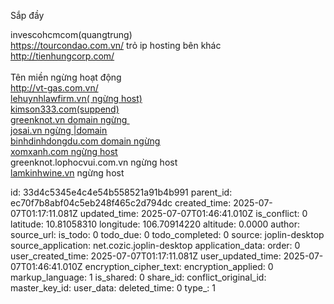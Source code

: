 Sắp đầy 

invescohcmcom(quangtrung)  
https://tourcondao.com.vn/ trỏ ip hosting bên khác  
http://tienhungcorp.com/  
<br/>Tên miền ngừng hoạt động  
http://vt-gas.com.vn/  
<ins>lehuynhlawfirm.vn( ngừng host)  
<ins>kimson333.com(suppend)  
<ins>greenknot.vn domain ngừng   
<ins>josai.vn ngừng |domain  
<ins>binhdinhdongdu.com domain ngừng  
<ins>xomxanh.com ngừng host  
</ins></ins></ins></ins></ins></ins>greenknot.lophocvui.com.vn ngừng host  
[lamkinhwine.vn](https://leloi.lpvietnam.com:8443/admin/subscription/login/id/15?pageUrl=/smb/web/overview/id/15/type/domain) ngừng host

id: 33d4c5345e4c4e54b558521a91b4b991
parent_id: ec70f7b8abf04c5eb248f465c2d794dc
created_time: 2025-07-07T01:17:11.081Z
updated_time: 2025-07-07T01:46:41.010Z
is_conflict: 0
latitude: 10.81058310
longitude: 106.70914220
altitude: 0.0000
author: 
source_url: 
is_todo: 0
todo_due: 0
todo_completed: 0
source: joplin-desktop
source_application: net.cozic.joplin-desktop
application_data: 
order: 0
user_created_time: 2025-07-07T01:17:11.081Z
user_updated_time: 2025-07-07T01:46:41.010Z
encryption_cipher_text: 
encryption_applied: 0
markup_language: 1
is_shared: 0
share_id: 
conflict_original_id: 
master_key_id: 
user_data: 
deleted_time: 0
type_: 1